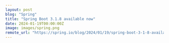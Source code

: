 ```yaml
---
layout: post
blog: "Spring"
title: "Spring Boot 3.1.8 available now"
date: 2024-01-19T00:00:00Z
image: images/spring.png
remote_url: "https://spring.io/blog/2024/01/19/spring-boot-3-1-8-available-now"
---
```

